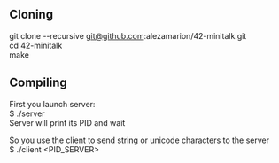 ## Cloning

git clone --recursive git@github.com:alezamarion/42-minitalk.git <br>
cd 42-minitalk <br>
make <br>

## Compiling

First you launch server: <br>
$ ./server <br>
Server will print its PID and wait <br>

So you use the client to send string or unicode characters to the server <br>
$ ./client <PID_SERVER> <STRING> <br>
